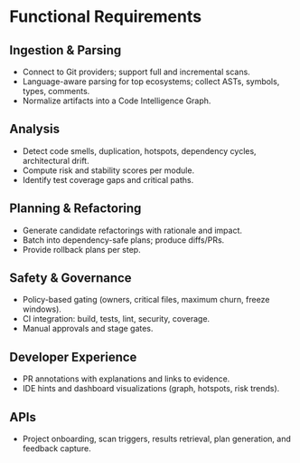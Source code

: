 # Functional Requirements

## Ingestion & Parsing
- Connect to Git providers; support full and incremental scans.
- Language-aware parsing for top ecosystems; collect ASTs, symbols, types, comments.
- Normalize artifacts into a Code Intelligence Graph.

## Analysis
- Detect code smells, duplication, hotspots, dependency cycles, architectural drift.
- Compute risk and stability scores per module.
- Identify test coverage gaps and critical paths.

## Planning & Refactoring
- Generate candidate refactorings with rationale and impact.
- Batch into dependency-safe plans; produce diffs/PRs.
- Provide rollback plans per step.

## Safety & Governance
- Policy-based gating (owners, critical files, maximum churn, freeze windows).
- CI integration: build, tests, lint, security, coverage.
- Manual approvals and stage gates.

## Developer Experience
- PR annotations with explanations and links to evidence.
- IDE hints and dashboard visualizations (graph, hotspots, risk trends).

## APIs
- Project onboarding, scan triggers, results retrieval, plan generation, and feedback capture.
